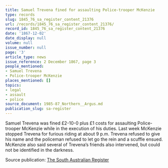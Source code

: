 ```yaml
---
title: Samuel Trevena fined for assaulting Police-trooper McKenzie
type: records
slug: 1845_76_sa_register_content_21376
url: /records/1845_76_sa_register_content_21376/
record_id: 1845_76_sa_register_content_21376
date: '1867-12-02'
date_display: null
volume: null
issue_number: null
page: '3'
article_type: news
issue_reference: 2 December 1867, page 3
people_mentioned:
- Samuel Trevena
- Police-trooper McKenzie
places_mentioned: []
topics:
- legal
- assault
- police
source_document: 1985-87_Northern__Argus.md
publication_slug: sa-register
---
```


Samuel Trevena was fined £2-10-0 plus £1 costs for assaulting Police-trooper McKenzie while in the execution of his duties.  Last week McKenzie stopped Trevena for furious riding at about 9 p.m.  Trevena refused to give his name and the policeman refused to let go the rein and a scuffle ensued.  McKenzie also said several of Trevena’s friends also intervened, but could not be identified in the darkness.

Source publication: [The South Australian Register](/publications/sa-register/)
